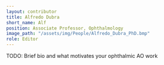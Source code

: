 ```yaml
---
layout: contributor
title: Alfredo Dubra
short_name: Alf
position: Associate Professor, Ophthalmology
image_path: "/assets/img/People/Alfredo_Dubra_PhD.bmp"
role: Editor
---
```

TODO: Brief bio and what motivates your ophthalmic AO work